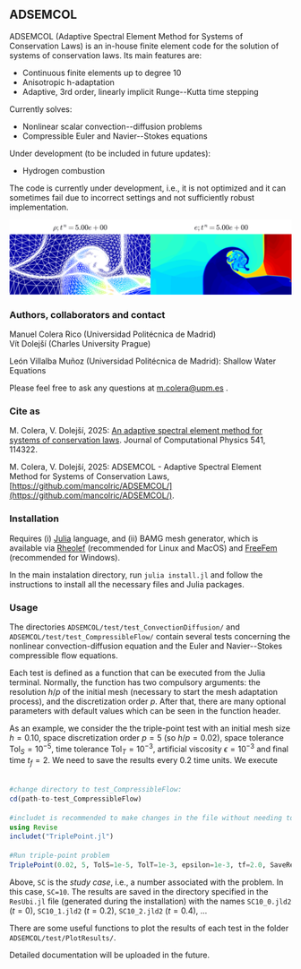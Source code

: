 ## ADSEMCOL

ADSEMCOL (Adaptive Spectral Element Method for Systems of Conservation Laws) is an in-house finite element code for the solution of systems of conservation laws. Its main features are:
- Continuous finite elements up to degree 10
- Anisotropic h-adaptation
- Adaptive, 3rd order, linearly implicit Runge--Kutta time stepping

Currently solves:
- Nonlinear scalar convection--diffusion problems
- Compressible Euler and Navier--Stokes equations

Under development (to be included in future updates):
- Hydrogen combustion

The code is currently under development, i.e., it is not optimized and it can sometimes fail due to incorrect settings and not sufficiently robust implementation.

![](/results/figures/TriplePoint.png)

### Authors, collaborators and contact

Manuel Colera Rico (Universidad Politécnica de Madrid)\
Vít Dolejší (Charles University Prague)

León Villalba Muñoz (Universidad Politécnica de Madrid): Shallow Water Equations

Please feel free to ask any questions at
m.colera@upm.es
.

### Cite as 

M. Colera, V. Dolejší, 2025: [An adaptive spectral element method for systems of conservation laws](https://doi.org/10.1016/j.jcp.2025.114322). Journal of Computational Physics 541, 114322.

M. Colera, V. Dolejší, 2025: ADSEMCOL - Adaptive Spectral Element Method for Systems of Conservation Laws, [https://github.com/mancolric/ADSEMCOL/](https://github.com/mancolric/ADSEMCOL/).

### Installation

Requires (i) [Julia](https://julialang.org/) language, and (ii) BAMG mesh generator, which is available via [Rheolef](https://membres-ljk.imag.fr/Pierre.Saramito/rheolef/html/binaries_page.html) (recommended for Linux and MacOS) and [FreeFem](https://freefem.org/) (recommended for Windows). 

In the main instalation directory, run `julia install.jl` and follow the instructions to install all the necessary files and Julia packages.

### Usage

The directories `ADSEMCOL/test/test_ConvectionDiffusion/` and `ADSEMCOL/test/test_CompressibleFlow/` contain several tests concerning the nonlinear convection-diffusion equation and the Euler and Navier--Stokes compressible flow equations.

Each test is defined as a function that can be executed from the Julia terminal. Normally, the function has two compulsory arguments: the resolution $h/p$ of the initial mesh (necessary to start the mesh adaptation process), and the discretization order $p$. After that, there are many optional parameters with default values which can be seen in the function header.

As an example, we consider the the triple-point test with an initial mesh size $h=0.10$, space discretization order $p=5$ (so $h/p=0.02$), space tolerance $\mathrm{Tol}_S=10^{-5}$, time tolerance $\mathrm{Tol}_T=10^{-3}$, artificial viscosity $\epsilon=10^{-3}$ and final time $t_f=2$. We need to save the results every 0.2 time units. We execute

```julia

#change directory to test_CompressibleFlow:
cd(path-to-test_CompressibleFlow)

#includet is recommended to make changes in the file without needing to recompile:
using Revise 	
includet("TriplePoint.jl") 

#Run triple-point problem
TriplePoint(0.02, 5, TolS=1e-5, TolT=1e-3, epsilon=1e-3, tf=2.0, SaveRes=true, Deltat_SaveRes=0.2, SC=10);

```

Above, `SC` is the _study case_, i.e., a number associated with the problem. In this case, `SC=10`. The results are saved in the directory specified in the `ResUbi.jl` file (generated during the installation) with the names `SC10_0.jld2` ($t=0$), `SC10_1.jld2` ($t=0.2$), `SC10_2.jld2` ($t=0.4$), ...

There are some useful functions to plot the results of each test in the folder `ADSEMCOL/test/PlotResults/`.

Detailed documentation will be uploaded in the future.
